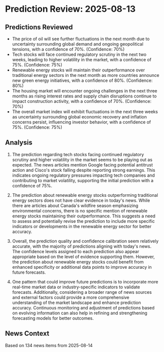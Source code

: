 # Prediction Review: 2025-08-13

## Predictions Reviewed

- The price of oil will see further fluctuations in the next month due to uncertainty surrounding global demand and ongoing geopolitical tensions, with a confidence of 70%. (Confidence: 70%)
- Tech stocks will face continued regulatory scrutiny in the next two weeks, leading to higher volatility in the market, with a confidence of 75%. (Confidence: 75%)
- Renewable energy stocks will maintain their outperformance over traditional energy sectors in the next month as more countries announce new green energy initiatives, with a confidence of 80%. (Confidence: 80%)
- The housing market will encounter ongoing challenges in the next three months as rising interest rates and supply chain disruptions continue to impact construction activity, with a confidence of 70%. (Confidence: 70%)
- The overall market index will exhibit fluctuations in the next three weeks as uncertainty surrounding global economic recovery and inflation concerns persist, influencing investor behavior, with a confidence of 75%. (Confidence: 75%)

## Analysis

1. The prediction regarding tech stocks facing continued regulatory scrutiny and higher volatility in the market seems to be playing out as expected. The news articles mention Google facing potential antitrust action and Cisco's stock falling despite reporting strong earnings. This indicates ongoing regulatory pressures impacting tech companies and contributing to market volatility, supporting the initial prediction with a confidence of 75%.

2. The prediction about renewable energy stocks outperforming traditional energy sectors does not have clear evidence in today's news. While there are articles about Canada's wildfire season emphasizing environmental concerns, there is no specific mention of renewable energy stocks maintaining their outperformance. This suggests a need to assess and potentially revise the prediction to include more specific indicators or developments in the renewable energy sector for better accuracy.

3. Overall, the prediction quality and confidence calibration seem relatively accurate, with the majority of predictions aligning with today's news. The confidence levels assigned to each prediction also appear appropriate based on the level of evidence supporting them. However, the prediction about renewable energy stocks could benefit from enhanced specificity or additional data points to improve accuracy in future forecasts.

4. One pattern that could improve future predictions is to incorporate more real-time market data or industry-specific indicators to validate forecasts. Additionally, considering a broader range of news sources and external factors could provide a more comprehensive understanding of the market landscape and enhance prediction accuracy. Continuous monitoring and adjustment of predictions based on evolving information can also help in refining and strengthening forecasting models for better outcomes.

## News Context

Based on 134 news items from 2025-08-14
